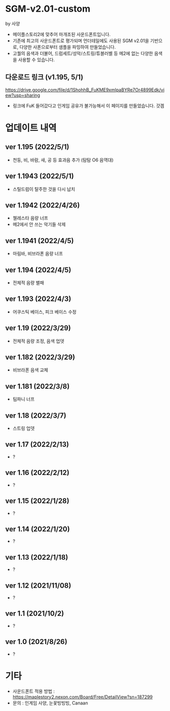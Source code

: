# SGM-v2.01-custom
by 사양

- 메이플스토리2에 맞추어 마개조된 사운드폰트입니다.
- 기존에 최고의 사운드폰트로 평가되며 언더테일에도 사용된 SGM v2.01을 기반으로, 다양한 사폰으로부터 샘플을 파밍하여 만들었습니다.
- 고퀄의 음색과 더불어, 드럼세트/성악/스트링/튜블러벨 등 메2에 없는 다양한 음색을 사용할 수 있습니다.

## 다운로드 링크 (v1.195, 5/1)
https://drive.google.com/file/d/1ShohhB_FuKME9xmlpaBYRe7Or4899Edk/view?usp=sharing

- 링크에 FuK 들어갔다고 인게임 공유가 불가능해서 이 페이지를 만들었습니다. 갓겜

# 업데이트 내역

## ver 1.195 (2022/5/1)
- 천둥, 비, 바람, 새, 공 등 효과음 추가 (탐탐 O6 음역대)

## ver 1.1943 (2022/5/1)
- 스틸드럼이 탈주한 것을 다시 납치

## ver 1.1942 (2022/4/26)
- 첼레스타 음량 너프
- 메2에서 안 쓰는 악기들 삭제

## ver 1.1941 (2022/4/5)
- 마림바, 비브라폰 음량 너프

## ver 1.194 (2022/4/5)
- 전체적 음량 밸패

## ver 1.193 (2022/4/3)
- 어쿠스틱 베이스, 피크 베이스 수정

## ver 1.19 (2022/3/29)
- 전체적 음량 조정, 음색 업뎃

## ver 1.182 (2022/3/29)
- 비브라폰 음색 교체

## ver 1.181 (2022/3/8)
- 팀파니 너프

## ver 1.18 (2022/3/7)
- 스트링 업뎃

## ver 1.17 (2022/2/13)
- ?

## ver 1.16 (2022/2/12)
- ?

## ver 1.15 (2022/1/28)
- ?

## ver 1.14 (2022/1/20)
- ?

## ver 1.13 (2022/1/18)
- ?

## ver 1.12 (2021/11/08)
- ?

## ver 1.1 (2021/10/2)
- ?

## ver 1.0 (2021/8/26)
- ?

# 기타
- 사운드폰트 적용 방법 : https://maplestory2.nexon.com/Board/Free/DetailView?sn=187299
- 문의 : 인게임 사양, 눈꽃빙빙빙, Canaan
